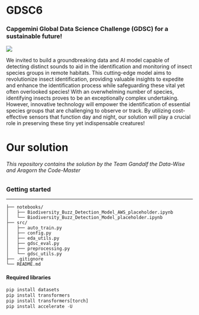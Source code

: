 # GDSC6

### Capgemini Global Data Science Challenge (GDSC) for a sustainable future!

![](https://gdsc.ce.capgemini.com/static/main_banner-13308435f9f145ca94c843a0a8fc4869.png)

We invited to build a groundbreaking data and AI model capable of detecting distinct sounds to aid in the identification and monitoring of insect species groups in remote habitats. This cutting-edge model aims to revolutionize insect identification, providing valuable insights to expedite and enhance the identification process while safeguarding these vital yet often overlooked species!
With an overwhelming number of species, identifying insects proves to be an exceptionally complex undertaking. However, innovative technology will empower the identification of essential species groups that are challenging to observe or track. By utilizing cost-effective sensors that function day and night, our solution will play a crucial role in preserving these tiny yet indispensable creatures!


# Our solution
###### This repository contains the solution by the Team Gandalf the Data-Wise and Aragorn the Code-Master

### Getting started
____________________
```
├── notebooks/
│   ├── Biodiversity_Buzz_Detection_Model_AWS_placeholder.ipynb
│   └── Biodiversity_Buzz_Detection_Model_placeholder.ipynb
├── src/
│   ├── auto_train.py
│   ├── config.py
│   ├── eda_utils.py 
│   ├── gdsc_eval.py
│   ├── preprocessing.py 
│   └── gdsc_utils.py 
├── .gitignore
└── README.md
```
#### Required libraries
```python
pip install datasets
pip install transformers
pip install transformers[torch]
pip install accelerate -U
```
